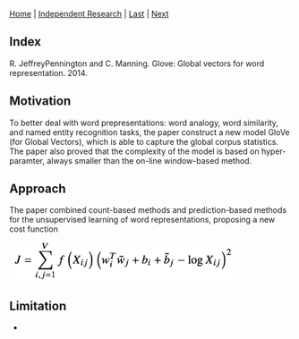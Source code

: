 [Home](https://clojia.github.io/) | [Independent Research](https://clojia.github.io/independent_research/) | [Last](https://clojia.github.io/independent_research/2018-09-IR-grConv) | [Next](https://clojia.github.io/independent_research/2018-09-IR-MT_Attention)

## Index
R. JeffreyPennington and C. Manning. Glove: Global vectors
for word representation. 2014.

## Motivation

To better deal with word prepresentations: word analogy, word similarity, and named entity recognition tasks, the paper construct a new model GloVe (for Global Vectors), which is able to capture the global corpus statistics. The paper also proved that the complexity of the model is based on hyper-paramter, always smaller than the on-line window-based method.

## Approach

The paper combined count-based methods and prediction-based methods for the unsupervised learning of word representations, proposing a new cost function

<img src="images/GloVe.png" width="400"> 

## Limitation 
-
